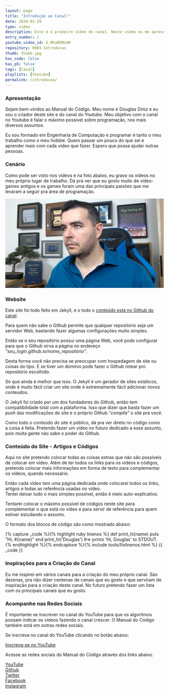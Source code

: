 ```yaml
---
layout: page
title: "Introdução ao Canal!"
date: 2020-01-29
type: video
description: Este é o primeiro vídeo do canal. Neste vídeo eu me apresento e falo um pouco do canal e do site.
entry_number: 1
youtube_video_id: G_MFwREMnmM
repository: 0001-Introducao
thumb: thumb.jpg
has_code: false
has_p5: false
tags: [Canal]
playlists: [Youtube]
permalink: /introducao/
---
```


### Apresentação

Sejam bem-vindos ao Manual do Código. Meu nome é Douglas Diniz e eu sou o criador deste site e do canal do Youtube.
Meu objetivo com o canal no Youtube é falar o máximo possível sobre programação, nos mais diversos assuntos.


Eu sou formado em Engenharia de Computação e programar é tanto o meu trabalho como o meu hobbie. Quero passar um pouco do que sei e aprender mais com cada vídeo que fazer. Espero que possa ajudar outras pessoas.  

### Cenário

Como pode ser visto nos vídeos e na foto abaixo, eu gravo os vídeos no meu próprio lugar de trabalho. Dá pra ver que eu gosto muito de video-games antigos e os games foram uma das principais paixões que me levaram a seguir pra área de programação.

![Foto Doug](/assets/img/doug.jpg "Programando")

### Website

Este site foi todo feito em Jekyll, e o todo o [conteúdo está no Github do canal](https://github.com/ManualDoCodigo/website).

Para quem não sabe o Github permite que qualquer repositório seja um servidor Web, bastando fazer algumas configurações muito simples.

Então se o seu repositório possui uma página Web, você pode configurar para que o Github sirva a página no endereço *"seu_login.github.io/nome_repositório"*.

Desta forma você não precisa se preocupar com hospedagem de site ou coisas do tipo. E se tiver um domínio pode fazer o Github rotear pro repositório escolhido.  

Só que ainda é melhor que isso. O Jekyll é um gerador de sites estáticos, onde é muito fácil criar um site onde é extremamente fácil adicionar novos conteúdos.

O Jekyll foi criado por um dos fundadores do Github, então tem compatibilidade total com a plataforma. Isso que dizer que basta fazer um *push* das modificações do site e o próprio Github *"compila"* o site pra você.  

Como todo o conteúdo do site é público, dá pra ver direto no código como a coisa é feita.
Pretendo fazer um vídeo no futuro dedicado a esse assunto, pois muita gente não sabe o poder do Github.  

### Conteúdo do Site - Artigos e Códigos

Aqui no site pretendo colocar todas as coisas extras que não são possíveis de colocar em vídeo. Além de ter todos os links para os vídeos e códigos, pretendo colocar mais informações em forma de texto para complementar os vídeos, quando necessário.  

Então cada vídeo tem uma página dedicada onde colocarei todos os links, artigos e todas as referência usadas no vídeo.  
Tentei deixar tudo o mais simples possível, então é meio auto-explicativo.  

Tentarei colocar o máximo possível de códigos neste site para complementar o que está no vídeo e para servir de referência para quem estiver estudando o assunto.  

O formato dos blocos de código são como mostrado abaixo:

{% capture _code %}{% highlight ruby linenos %}
def print_hi(name)
  puts "Hi, #{name}"
end
print_hi('Douglas')
#=> prints 'Hi, Douglas' to STDOUT.
{% endhighlight %}{% endcapture %}{% include tools/fixlinenos.html %}
{{ _code }}

### Inspirações para a Criação do Canal

Eu me inspirei em vários canais para a criação do meu próprio canal. São dezenas, pra não dizer centenas de canais que eu gosto e que serviram de inspiração para a criação deste canal. No futuro pretendo fazer um lista com os principais canais que eu gosto.

### Acompanhe nas Redes Sociais

É importante se inscrever no canal do YouTube para que os algoritmos possam indicar os vídeos fazendo o canal crescer. O Manual do Código também está em outras redes sociais.  

Se inscreva no canal do YouTube clicando no botão abaixo:

<div class="home_wrapper">
    <div class="welcome-block">
        <div class="presentation">
            <div class="social-medias-links">
                <div><a href="{{ site.links.youtube }}?sub_confirmation=1" target="_blank" class="button-base youtube">Inscreva-se no YouTube</a></div> 
            </div>
        </div>
    </div>
</div>

<p>Acesse as redes sociais do Manual do Código através dos links abaixo.</p>

<div class="home_wrapper">
    <div class="welcome-block">
        <div class="presentation">                
            <div class="social-medias-links">
                <div><a href="{{site.links.youtube}}" target="_blank" class="button-base youtube-small">YouTube</a></div>
                <div><a href="{{site.links.github}}" target="_blank" class="button-base github">Github</a></div>
                <div><a href="{{site.links.twitter}}" target="_blank" class="button-base twiter">Twitter</a></div>
                <div><a href="{{site.links.facebook}}" target="_blank" class="button-base facebook">Facebook</a></div>
                <div><a href="{{site.links.instagram}}" target="_blank" class="button-base instagram">Instagram</a></div>
            </div>
        </div>
    </div>
</div>